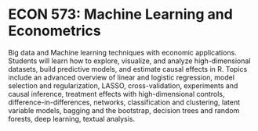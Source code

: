 # ECON 573: Machine Learning and Econometrics

Big data and Machine learning techniques with economic applications. Students will learn how to explore, visualize, and analyze high-dimensional datasets, build predictive models, and estimate causal effects in R. Topics include an advanced overview of linear and logistic regression, model selection and regularization, LASSO, cross-validation, experiments and causal inference, treatment effects with high-dimensional controls, difference-in-differences, networks, classification and clustering, latent variable models, bagging and the bootstrap, decision trees and random forests, deep learning, textual analysis.